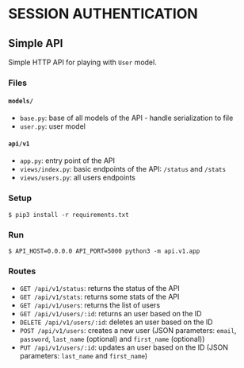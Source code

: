 # SESSION AUTHENTICATION
## Simple API

Simple HTTP API for playing with `User` model.


### Files

#### `models/`

- `base.py`: base of all models of the API - handle serialization to file
- `user.py`: user model

#### `api/v1`

- `app.py`: entry point of the API
- `views/index.py`: basic endpoints of the API: `/status` and `/stats`
- `views/users.py`: all users endpoints


### Setup

```
$ pip3 install -r requirements.txt
```


### Run

```
$ API_HOST=0.0.0.0 API_PORT=5000 python3 -m api.v1.app
```


### Routes

- `GET /api/v1/status`: returns the status of the API
- `GET /api/v1/stats`: returns some stats of the API
- `GET /api/v1/users`: returns the list of users
- `GET /api/v1/users/:id`: returns an user based on the ID
- `DELETE /api/v1/users/:id`: deletes an user based on the ID
- `POST /api/v1/users`: creates a new user (JSON parameters: `email`, `password`, `last_name` (optional) and `first_name` (optional))
- `PUT /api/v1/users/:id`: updates an user based on the ID (JSON parameters: `last_name` and `first_name`)

